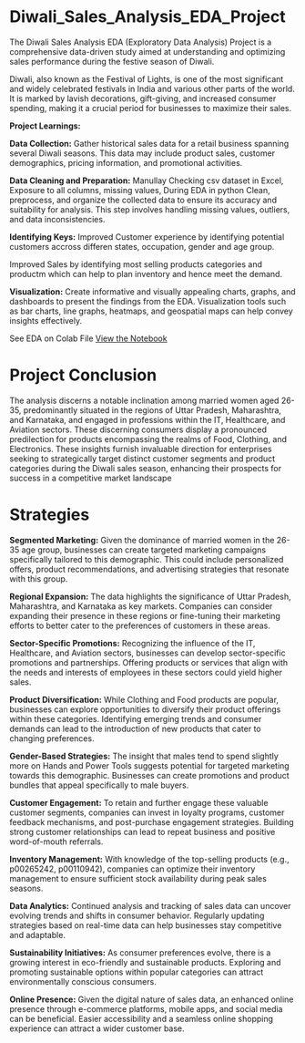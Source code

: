 # Diwali_Sales_Analysis_EDA_Project
The Diwali Sales Analysis EDA (Exploratory Data Analysis) Project is a comprehensive data-driven study aimed at understanding and optimizing sales performance during the festive season of Diwali. 

Diwali, also known as the Festival of Lights, is one of the most significant and widely celebrated festivals in India and various other parts of the world. It is marked by lavish decorations, gift-giving, and increased consumer spending, making it a crucial period for businesses to maximize their sales.

**Project Learnings:**


**Data Collection:** Gather historical sales data for a retail business spanning several Diwali seasons. This data may include product sales, customer demographics, pricing information, and promotional activities.

**Data Cleaning and Preparation:** Manullay Checking csv dataset in Excel, Exposure to all columns, missing values, During EDA in python
Clean, preprocess, and organize the collected data to ensure its accuracy and suitability for analysis. This step involves handling missing values, outliers, and data inconsistencies.

**Identifying Keys:**
Improved Customer experience by identifying potential customers accross differen states, occupation, gender and age group.

Improved Sales by identifying most selling products categories and productm which can help to plan inventory and hence meet the demand.

**Visualization:** Create informative and visually appealing charts, graphs, and dashboards to present the findings from the EDA. Visualization tools such as bar charts, line graphs, heatmaps, and geospatial maps can help convey insights effectively.

See EDA on Colab File
[View the Notebook](https://github.com/iamnaofil/Diwali_Sales_Analysis_EDA_Project/blob/main/Dilwali%20Sales%20Analysis%20EDA.ipynb)



# Project Conclusion 


The analysis discerns a notable inclination among married women aged 26-35, predominantly situated in the regions of Uttar Pradesh, Maharashtra, and Karnataka, and engaged in professions within the IT, Healthcare, and Aviation sectors. These discerning consumers display a pronounced predilection for products encompassing the realms of Food, Clothing, and Electronics. These insights furnish invaluable direction for enterprises seeking to strategically target distinct customer segments and product categories during the Diwali sales season, enhancing their prospects for success in a competitive market landscape


# Strategies

**Segmented Marketing:** Given the dominance of married women in the 26-35 age group, businesses can create targeted marketing campaigns specifically tailored to this demographic. This could include personalized offers, product recommendations, and advertising strategies that resonate with this group.

**Regional Expansion:** The data highlights the significance of Uttar Pradesh, Maharashtra, and Karnataka as key markets. Companies can consider expanding their presence in these regions or fine-tuning their marketing efforts to better cater to the preferences of customers in these areas.

**Sector-Specific Promotions:** Recognizing the influence of the IT, Healthcare, and Aviation sectors, businesses can develop sector-specific promotions and partnerships. Offering products or services that align with the needs and interests of employees in these sectors could yield higher sales.

**Product Diversification:** While Clothing and Food products are popular, businesses can explore opportunities to diversify their product offerings within these categories. Identifying emerging trends and consumer demands can lead to the introduction of new products that cater to changing preferences.

**Gender-Based Strategies:** The insight that males tend to spend slightly more on Hands and Power Tools suggests potential for targeted marketing towards this demographic. Businesses can create promotions and product bundles that appeal specifically to male buyers.

**Customer Engagement:** To retain and further engage these valuable customer segments, companies can invest in loyalty programs, customer feedback mechanisms, and post-purchase engagement strategies. Building strong customer relationships can lead to repeat business and positive word-of-mouth referrals.

**Inventory Management:** With knowledge of the top-selling products (e.g., p00265242, p00110942), companies can optimize their inventory management to ensure sufficient stock availability during peak sales seasons.

**Data Analytics:** Continued analysis and tracking of sales data can uncover evolving trends and shifts in consumer behavior. Regularly updating strategies based on real-time data can help businesses stay competitive and adaptable.

**Sustainability Initiatives:** As consumer preferences evolve, there is a growing interest in eco-friendly and sustainable products. Exploring and promoting sustainable options within popular categories can attract environmentally conscious consumers.

**Online Presence:** Given the digital nature of sales data, an enhanced online presence through e-commerce platforms, mobile apps, and social media can be beneficial. Easier accessibility and a seamless online shopping experience can attract a wider customer base.

